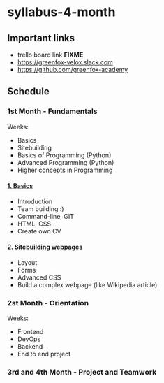 # syllabus-4-month

## Important links
- trello board link __FIXME__
- https://greenfox-velox.slack.com
- https://github.com/greenfox-academy

## Schedule

### 1st Month - Fundamentals
Weeks:
- Basics
- Sitebuilding
- Basics of Programming (Python)
- Advanced Programming (Python)
- Higher concepts in Programming

#### [1. Basics](week-01/)
- Introduction
- Team building :)
- Command-line, GIT
- HTML, CSS
- Create own CV

#### [2. Sitebuilding webpages](week-02/)
- Layout
- Forms
- Advanced CSS
- Build a complex webpage (like Wikipedia article)

### 2st Month - Orientation
Weeks:
- Frontend
- DevOps
- Backend
- End to end project

### 3rd and 4th Month - Project and Teamwork
